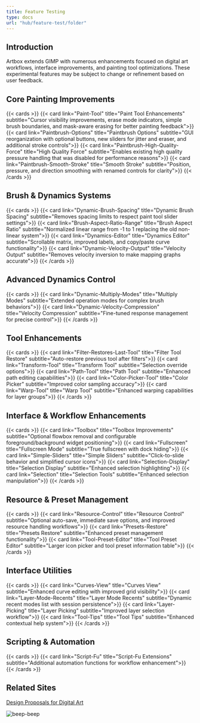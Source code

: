 ```yaml
---
title: Feature Testing
type: docs
url: "hub/feature-test/folder"
---
```


## Introduction

Artbox extends GIMP with numerous enhancements focused on digital art workflows, interface improvements, and painting tool optimizations. These experimental features may be subject to change or refinement based on user feedback.

## Core Painting Improvements

{{< cards >}}
  {{< card link="Paint-Tool" title="Paint Tool Enhancements" subtitle="Cursor visibility improvements, erase mode indicators, simple brush boundaries, and mask-aware erasing for better painting feedback">}}
  {{< card link="Paintbrush-Options" title="Paintbrush Options" subtitle="GUI reorganization with optional buttons, new sliders for jitter and eraser, and additional stroke controls">}}
  {{< card link="Paintbrush-High-Quality-Force" title="High Quality Force" subtitle="Enables existing high quality pressure handling that was disabled for performance reasons">}}
  {{< card link="Paintbrush-Smooth-Stroke" title="Smooth Stroke" subtitle="Position, pressure, and direction smoothing with renamed controls for clarity">}}
{{< /cards >}}

## Brush & Dynamics Systems

{{< cards >}}
  {{< card link="Dynamic-Brush-Spacing" title="Dynamic Brush Spacing" subtitle="Removes spacing limits to respect paint tool slider settings">}}
  {{< card link="Brush-Aspect-Ratio-Range" title="Brush Aspect Ratio" subtitle="Normalized linear range from -1 to 1 replacing the old non-linear system">}}
  {{< card link="Dynamics-Editor" title="Dynamics Editor" subtitle="Scrollable matrix, improved labels, and copy/paste curve functionality">}}
  {{< card link="Dynamic-Velocity-Output" title="Velocity Output" subtitle="Removes velocity inversion to make mapping graphs accurate">}}
{{< /cards >}}

## Advanced Dynamics Control

{{< cards >}}
  {{< card link="Dynamic-Multiply-Modes" title="Multiply Modes" subtitle="Extended operation modes for complex brush behaviors">}}
  {{< card link="Dynamic-Velocity-Compression" title="Velocity Compression" subtitle="Fine-tuned response management for precise control">}}
{{< /cards >}}

## Tool Enhancements

{{< cards >}}
  {{< card link="Filter-Restores-Last-Tool" title="Filter Tool Restore" subtitle="Auto-restore previous tool after filters">}}
  {{< card link="Transform-Tool" title="Transform Tool" subtitle="Selection override options">}}
  {{< card link="Path-Tool" title="Path Tool" subtitle="Enhanced path editing capabilities">}}
  {{< card link="Color-Picker-Tool" title="Color Picker" subtitle="Improved color sampling accuracy">}}
  {{< card link="Warp-Tool" title="Warp Tool" subtitle="Enhanced warping capabilities for layer groups">}}
{{< /cards >}}

## Interface & Workflow Enhancements

{{< cards >}}
  {{< card link="Toolbox" title="Toolbox Improvements" subtitle="Optional flowbox removal and configurable foreground/background widget positioning">}}
  {{< card link="Fullscreen" title="Fullscreen Mode" subtitle="True fullscreen with dock hiding">}}
  {{< card link="Simple-Sliders" title="Simple Sliders" subtitle="Click-to-slide behavior and simplified cursor icons">}}
  {{< card link="Selection-Display" title="Selection Display" subtitle="Enhanced selection highlighting">}}
  {{< card link="Selection" title="Selection Tools" subtitle="Enhanced selection manipulation">}}
{{< /cards >}}

## Resource & Preset Management

{{< cards >}}
  {{< card link="Resource-Control" title="Resource Control" subtitle="Optional auto-save, immediate save options, and improved resource handling workflows">}}
  {{< card link="Presets-Restore" title="Presets Restore" subtitle="Enhanced preset management functionality">}}
  {{< card link="Tool-Preset-Editor" title="Tool Preset Editor" subtitle="Larger icon picker and tool preset information table">}}
{{< /cards >}}

## Interface Utilities

{{< cards >}}
  {{< card link="Curves-View" title="Curves View" subtitle="Enhanced curve editing with improved grid visibility">}}
  {{< card link="Layer-Mode-Recents" title="Layer Mode Recents" subtitle="Dynamic recent modes list with session persistence">}}
  {{< card link="Layer-Picking" title="Layer Picking" subtitle="Improved layer selection workflow">}}
  {{< card link="Tool-Tips" title="Tool Tips" subtitle="Enhanced contextual help system">}}
{{< /cards >}}

## Scripting & Automation

{{< cards >}}
  {{< card link="Script-Fu" title="Script-Fu Extensions" subtitle="Additional automation functions for workflow enhancement">}}
{{< /cards >}}

## Related Sites

[Design Proposals for Digital Art](https://gitlab.gnome.org/americo_gobbo/GIMPBrushwork/-/boards)

![beep-beep](/images/gallery/red-rock_final.webp)